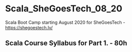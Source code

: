 # Scala_SheGoesTech_08_20
Scala Boot Camp starting August 2020 for SheGoesTech - https://shegoestech.lv/

## Scala Course Syllabus for Part 1. - 80h




 
